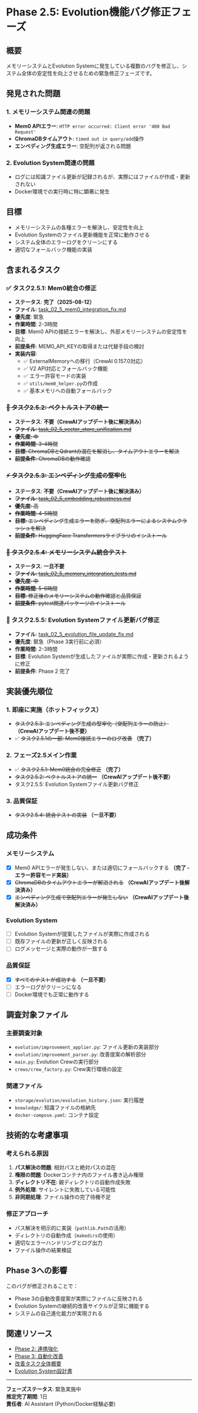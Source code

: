 # Phase 2.5: Evolution機能バグ修正フェーズ

## 概要

メモリーシステムとEvolution Systemに発生している複数のバグを修正し、システム全体の安定性を向上させるための緊急修正フェーズです。

## 発見された問題

### 1. メモリーシステム関連の問題
- **Mem0 APIエラー**: `HTTP error occurred: Client error '400 Bad Request'`
- **ChromaDBタイムアウト**: `timed out in query/add`操作
- **エンベディング生成エラー**: 空配列が返される問題

### 2. Evolution System関連の問題
- ログには知識ファイル更新が記録されるが、実際にはファイルが作成・更新されない
- Docker環境での実行時に特に顕著に発生

## 目標

- メモリーシステムの各種エラーを解決し、安定性を向上
- Evolution Systemのファイル更新機能を正常に動作させる
- システム全体のエラーログをクリーンにする
- 適切なフォールバック機能の実装

## 含まれるタスク

### ✅ タスク2.5.1: Mem0統合の修正
- **ステータス**: **完了（2025-08-12）**
- **ファイル**: [task_02_5_mem0_integration_fix.md](./task_02_5_mem0_integration_fix.md)
- **優先度**: 緊急
- **作業時間**: 2-3時間
- **目標**: Mem0 APIの接続エラーを解決し、外部メモリーシステムの安定性を向上
- **前提条件**: MEM0_API_KEYの取得または代替手段の検討
- **実装内容**:
  - ✅ ExternalMemoryへの移行（CrewAI 0.157.0対応）
  - ✅ V2 API対応とフォールバック機能
  - ✅ エラー許容モードの実装
  - ✅ `utils/mem0_helper.py`の作成
  - ✅ 基本メモリへの自動フォールバック

### ~~🔧 タスク2.5.2: ベクトルストアの統一~~
- **ステータス**: **不要（CrewAIアップデート後に解決済み）**
- ~~**ファイル**: [task_02_5_vector_store_unification.md](./task_02_5_vector_store_unification.md)~~
- ~~**優先度**: 中~~
- ~~**作業時間**: 3-4時間~~
- ~~**目標**: ChromaDBとQdrantの混在を解消し、タイムアウトエラーを解決~~
- ~~**前提条件**: ChromaDBの動作確認~~

### ~~⚡ タスク2.5.3: エンベディング生成の堅牢化~~
- **ステータス**: **不要（CrewAIアップデート後に解決済み）**
- ~~**ファイル**: [task_02_5_embedding_robustness.md](./task_02_5_embedding_robustness.md)~~
- ~~**優先度**: 高~~
- ~~**作業時間**: 4-5時間~~
- ~~**目標**: エンベディング生成エラーを防ぎ、空配列エラーによるシステムクラッシュを解決~~
- ~~**前提条件**: HuggingFace Transformersライブラリのインストール~~

### ~~🧪 タスク2.5.4: メモリーシステム統合テスト~~
- **ステータス**: **一旦不要**
- ~~**ファイル**: [task_02_5_memory_integration_tests.md](./task_02_5_memory_integration_tests.md)~~
- ~~**優先度**: 中~~
- ~~**作業時間**: 5-6時間~~
- ~~**目標**: 修正後のメモリーシステムの動作確認と品質保証~~
- ~~**前提条件**: pytest関連パッケージのインストール~~

### 🐛 タスク2.5.5: Evolution Systemファイル更新バグ修正
- **ファイル**: [task_02_5_evolution_file_update_fix.md](./task_02_5_evolution_file_update_fix.md)
- **優先度**: 緊急（Phase 3実行前に必須）
- **作業時間**: 2-3時間
- **目標**: Evolution Systemが生成したファイルが実際に作成・更新されるように修正
- **前提条件**: Phase 2 完了

## 実装優先順位

### 1. 即座に実施（ホットフィックス）
- ~~タスク2.5.3: エンベディング生成の堅牢化（空配列エラーの防止）~~ **（CrewAIアップデート後不要）**
- ✅ ~~タスク2.5.1の一部: Mem0接続エラーのログ改善~~ **（完了）**

### 2. フェーズ2.5メイン作業
- ✅ ~~タスク2.5.1: Mem0統合の完全修正~~ **（完了）**
- ~~タスク2.5.2: ベクトルストアの統一~~ **（CrewAIアップデート後不要）**
- タスク2.5.5: Evolution Systemファイル更新バグ修正

### 3. 品質保証
- ~~タスク2.5.4: 統合テストの実装~~ **（一旦不要）**

## 成功条件

### メモリーシステム
- [x] Mem0 APIエラーが発生しない、または適切にフォールバックする **（完了 - エラー許容モード実装）**
- [x] ~~ChromaDBのタイムアウトエラーが解消される~~ **（CrewAIアップデート後解決済み）**
- [x] ~~エンベディング生成で空配列エラーが発生しない~~ **（CrewAIアップデート後解決済み）**

### Evolution System
- [ ] Evolution Systemが提案したファイルが実際に作成される
- [ ] 既存ファイルの更新が正しく反映される
- [ ] ログメッセージと実際の動作が一致する

### 品質保証
- [x] ~~すべてのテストが成功する~~ **（一旦不要）**
- [ ] エラーログがクリーンになる
- [ ] Docker環境でも正常に動作する

## 調査対象ファイル

### 主要調査対象
- `evolution/improvement_applier.py`: ファイル更新の実装部分
- `evolution/improvement_parser.py`: 改善提案の解析部分
- `main.py`: Evolution Crewの実行部分
- `crews/crew_factory.py`: Crew実行環境の設定

### 関連ファイル
- `storage/evolution/evolution_history.json`: 実行履歴
- `knowledge/`: 知識ファイルの格納先
- `docker-compose.yaml`: コンテナ設定

## 技術的な考慮事項

### 考えられる原因
1. **パス解決の問題**: 相対パスと絶対パスの混在
2. **権限の問題**: Dockerコンテナ内のファイル書き込み権限
3. **ディレクトリ不在**: 親ディレクトリの自動作成失敗
4. **例外処理**: サイレントに失敗している可能性
5. **非同期処理**: ファイル操作の完了待機不足

### 修正アプローチ
- パス解決を明示的に実装（`pathlib.Path`の活用）
- ディレクトリの自動作成（`makedirs`の使用）
- 適切なエラーハンドリングとログ出力
- ファイル操作の結果検証

## Phase 3への影響

このバグが修正されることで：
- Phase 3の自動改善提案が実際にファイルに反映される
- Evolution Systemの継続的改善サイクルが正常に機能する
- システムの自己進化能力が実現される

## 関連リソース

- [Phase 2: 連携強化](../phase-2-integration/)
- [Phase 3: 自動化改善](../phase-3-automation/)
- [改善タスク全体概要](../../README.md)
- [Evolution System設計書](../../../evolution/)

---
**フェーズステータス**: 緊急実施中  
**推定完了期間**: 1日  
**責任者**: AI Assistant (Python/Docker経験必要)